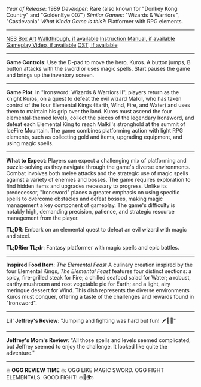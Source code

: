 *Year of Release*: 1989
*Developer*: Rare (also known for "Donkey Kong Country" and "GoldenEye 007")
*Similar Games*: "Wizards & Warriors", "Castlevania"
*What Kinda Game is this?*: Platformer with RPG elements.

---
[NES Box Art](https://www.google.com/search?tbm=isch&q=NES+Box+Art+Ironsword+-+Wizards+%26+Warriors+2) 
[Walkthrough, if available](https://www.google.com/search?q=Walkthrough+NES+Ironsword+-+Wizards+%26+Warriors+2)
[Instruction Manual, if available](https://www.google.com/search?q=NES+Instruction+Manual+Ironsword+-+Wizards+%26+Warriors+2)
[Gameplay Video, if available](https://www.youtube.com/results?search_query=gameplay+NES+Ironsword+-+Wizards+%26+Warriors+2) 
[OST, if available](https://www.youtube.com/results?search_query=gameplay+NES+Ironsword+-+Wizards+%26+Warriors+2+OST)

- - -
**Game Controls**:
Use the D-pad to move the hero, Kuros. A button jumps, B button attacks with the sword or uses magic spells. Start pauses the game and brings up the inventory screen.

- - -
**Game Plot**: 
In "Ironsword: Wizards & Warriors II", players return as the knight Kuros, on a quest to defeat the evil wizard Malkil, who has taken control of the four Elemental Kings (Earth, Wind, Fire, and Water) and uses them to maintain his grip over the land. Kuros must ascend the four elemental-themed levels, collect the pieces of the legendary Ironsword, and defeat each Elemental King to reach Malkil's stronghold at the summit of IceFire Mountain. The game combines platforming action with light RPG elements, such as collecting gold and items, upgrading equipment, and using magic spells.

- - -
**What to Expect**: 
Players can expect a challenging mix of platforming and puzzle-solving as they navigate through the game's diverse environments. Combat involves both melee attacks and the strategic use of magic spells against a variety of enemies and bosses. The game requires exploration to find hidden items and upgrades necessary to progress. Unlike its predecessor, "Ironsword" places a greater emphasis on using specific spells to overcome obstacles and defeat bosses, making magic management a key component of gameplay. The game's difficulty is notably high, demanding precision, patience, and strategic resource management from the player.

**TL;DR**:
Embark on an elemental quest to defeat an evil wizard with magic and steel.

**TL;DRier TL;dr**: 
Fantasy platformer with magic spells and epic battles.

---
**Inspired Food Item**: *The Elemental Feast*
A culinary creation inspired by the four Elemental Kings, *The Elemental Feast* features four distinct sections: a spicy, fire-grilled steak for Fire; a chilled seafood salad for Water; a robust, earthy mushroom and root vegetable pie for Earth; and a light, airy meringue dessert for Wind. This dish represents the diverse environments Kuros must conquer, offering a taste of the challenges and rewards found in "Ironsword".

---
**Lil' Jeffrey's Review**: "Jumping and fighting was hard but fun! 🗡️👑😃"

---
**Jeffrey's Mom's Review**: "All those spells and levels seemed complicated, but Jeffrey seemed to enjoy the challenge. It looked like quite the adventure."

---
🔥 **OGG REVIEW TIME** 🔥: OGG LIKE MAGIC SWORD. OGG FIGHT ELEMENTALS. GOOD FIGHT! 🔥💨🌍💧